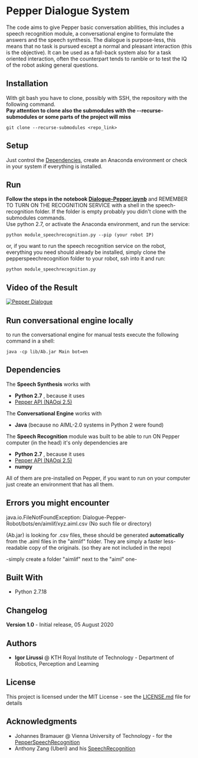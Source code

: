 # Pepper Dialogue System

The code aims to give Pepper basic conversation abilities, this includes a speech recognition module, a conversational engine to formulate the answers and the speech synthesis. The dialogue is purpose-less, this means that no task is pursued except a normal and pleasant interaction (this is the objective). It can be used as a fall-back system also for a task oriented interaction, often the counterpart tends to ramble or to test the IQ of the robot asking general questions.

## Installation
With git bash you have to clone, possibly with SSH, the repository with the following command. <br>
**Pay attention to clone also the submodules with the --recurse-submodules or some parts of the project will miss**
```
git clone --recurse-submodules <repo_link>
```

## Setup
Just control the [Dependencies](#dependencies), create an Anaconda environment or check in your system if everything is installed.


## Run
**Follow the steps in the notebook [Dialogue-Pepper.ipynb](Dialogue-Pepper.ipynb)** and
REMEMBER TO TURN ON THE RECOGNITION SERVICE with a shell in the speech-recognition folder. If the folder is empty probably you didn't clone with the submodules commands. <br> Use python 2.7, or activate the Anaconda environment, and run the service:
 ```
python module_speechrecognition.py --pip (your robot IP)
```
or, if you want to run the speech recognition service on the robot,
everything you need should already be installed, simply clone the pepperspeechrecognition folder to your robot, ssh into it and run:
 ```
python module_speechrecognition.py
```
## Video of the Result
[![Pepper Dialogue](http://i3.ytimg.com/vi/wBcfLlm5Hnc/maxresdefault.jpg)](https://youtu.be/wBcfLlm5Hnc "Pepper Dialogue Video")

## Run conversational engine locally
to run the conversational engine for manual tests execute the following command in a shell:
 ```
java -cp lib/Ab.jar Main bot=en
```
## Dependencies <a class="anchor" id="dependencies"></a>
The __Speech Synthesis__ works with
* **Python 2.7** ,  because it uses
* [Pepper API (NAOqi 2.5) ](https://developer.softbankrobotics.com/pepper-naoqi-25/naoqi-developer-guide/naoqi-apis)


The __Conversational Engine__ works with
* **Java** (because no AIML-2.0 systems in Python 2 were found)

The __Speech Recognition__ module was built to be able to run ON Pepper computer (in the head) it's only dependencies are
* **Python 2.7** ,  because it uses
* [Pepper API (NAOqi 2.5) ](https://developer.softbankrobotics.com/pepper-naoqi-25/naoqi-developer-guide/naoqi-apis)
* **numpy**

All of them are pre-installed on Pepper, if you want to run on your computer just create an environment that has all them.

## Errors you might encounter
java.io.FileNotFoundException: Dialogue-Pepper-Robot/bots/en/aimlif/xyz.aiml.csv (No such file or directory)

(Ab.jar) is looking for .csv files, these should be generated **automatically** from the .aiml files in the "aimlif" folder. 
They are simply a faster less-readable copy of the originals. (so they are not included in the repo)

-simply create a folder "aimlif" next to the "aiml" one-

## Built With

* Python 2.7.18

## Changelog

**Version 1.0** - Initial release, 05 August 2020

## Authors

* **Igor Lirussi** @ KTH Royal Institute of Technology - Department of Robotics, Perception and Learning

## License

This project is licensed under the MIT License - see the [LICENSE.md](LICENSE.md) file for details

## Acknowledgments

* Johannes Bramauer @ Vienna University of Technology - for the [PepperSpeechRecognition](https://github.com/JBramauer/pepperspeechrecognition)
* Anthony Zang (Uberi) and his [SpeechRecognition](https://github.com/Uberi/speech_recognition)
